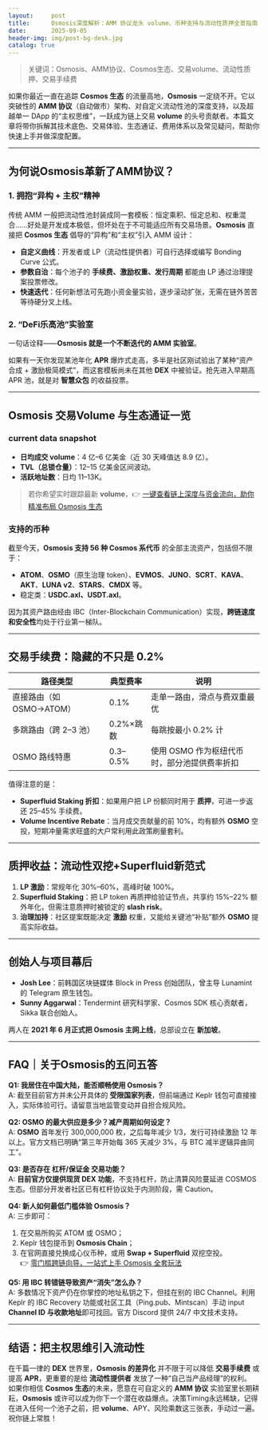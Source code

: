 ```yaml
---
layout:     post
title:      Osmosis深度解析：AMM 协议龙头 volume、币种支持与流动性质押全景指南
date:       2025-09-05
header-img: img/post-bg-desk.jpg
catalog: true
---
```


> 关键词：Osmosis、AMM协议、Cosmos生态、交易volume、流动性质押、交易手续费

如果你最近一直在追踪 **Cosmos 生态** 的流量高地，**Osmosis** 一定绕不开。它以突破性的 **AMM 协议**（自动做市）架构、对自定义流动性池的深度支持，以及超越单一 DApp 的“主权思维”，一跃成为链上交易 **volume** 的头号贡献者。本篇文章将带你拆解其技术底色、交易体验、生态通证、费用体系以及常见疑问，帮助你快速上手并做深度配置。

---

## 为何说Osmosis革新了AMM协议？

### 1. 拥抱“异构 + 主权”精神  
传统 AMM 一般把流动性池封装成同一套模板：恒定乘积、恒定总和、权重混合……好处是开发成本极低，但坏处在于不可能适应所有交易场景。**Osmosis** 直接把 **Cosmos 生态** 倡导的“异构”和“主权”引入 AMM 设计：

- **自定义曲线**：开发者或 LP（流动性提供者）可自行选择或编写 Bonding Curve 公式。  
- **参数自治**：每个池子的 **手续费、激励权重、发行周期** 都能由 LP 通过治理提案投票修改。  
- **快速迭代**：任何新想法可先跑小资金量实验，逐步滚动扩张，无需在链外苦苦等待硬分叉上线。

### 2. “DeFi乐高池”实验室  
一句话诠释——**Osmosis 就是一个不断迭代的 AMM 实验室**。  

如果有一天你发现某池年化 **APR** 爆炸式走高，多半是社区刚试验出了某种“资产合成 + 激励极简模式”，而这套模板尚未在其他 **DEX** 中被验证。抢先进入早期高 APR 池，就是对 **智慧众包** 的收益投票。

---

## Osmosis 交易Volume 与生态通证一览

### current data snapshot  
- **日均成交 volume**：4 亿–6 亿美金（近 30 天峰值达 8.9 亿）。  
- **TVL（总锁仓量）**：12–15 亿美金区间波动。  
- **活跃地址数**：日均 11–13K。  

> 若你希望实时跟踪最新 **volume**，👉 [一键查看链上深度与资金流向，助你精准布局 Osmosis 生态](https://okxdog.com/)  

### 支持的币种  
截至今天，**Osmosis 支持 56 种 Cosmos 系代币** 的全部主流资产，包括但不限于：  
- **ATOM**、**OSMO**（原生治理 token）、**EVMOS**、**JUNO**、**SCRT**、**KAVA**、**AKT**、**LUNA v2**、**STARS**、**CMDX** 等。  
- 稳定类：**USDC.axl、USDT.axl**。  

因为其资产路由经由 IBC（Inter-Blockchain Communication）实现，**跨链速度和安全性**均处于行业第一梯队。

---

## 交易手续费：隐藏的不只是 0.2%

| 路径类型 | 典型费率 | 说明 |
|---|---|---|
| 直接路由（如 OSMO→ATOM） | 0.1% | 走单一路由，滑点与费双重最优 |
| 多跳路由（跨 2–3 池） | 0.2%×跳数 | 每跳按最小 0.2% 计 |
| OSMO 路线特惠 | 0.3–0.5% | 使用 OSMO 作为枢纽代币时，部分池提供费率折扣 |

值得注意的是：  
- **Superfluid Staking 折扣**：如果用户把 LP 份额同时用于 **质押**，可进一步返还 25–45% 手续费。  
- **Volume Incentive Rebate**：当月成交贡献量的前 10%，均有额外 **OSMO** 空投，短期冲量需求旺盛的大户常利用此政策刷量套利。

---

## 质押收益：流动性双挖+Superfluid新范式

1. **LP 激励**：常规年化 30%–60%，高峰时破 100%。  
2. **Superfluid Staking**：把 LP token 再质押给验证节点，共享约 15%–22% 额外年化，但需注意质押时被锁定的 **slash risk**。  
3. **治理加持**：社区提案既能决定 **激励** 权重，又能给关键池“补贴”额外 **OSMO** 提高实际收益。

---

## 创始人与项目幕后

- **Josh Lee**：前韩国区块链媒体 Block in Press 创始团队，曾主导 Lunamint 的 Telegram 原生钱包。  
- **Sunny Aggarwal**：Tendermint 研究科学家、Cosmos SDK 核心贡献者，Sikka 联合创始人。  

两人在 **2021 年 6 月正式把 Osmosis 主网上线**，总部设立在 **新加坡**。

---

## FAQ｜关于Osmosis的五问五答

**Q1: 我居住在中国大陆，能否顺畅使用 Osmosis？**  
A: 截至目前官方并未公开具体的 **受限国家列表**，但前端通过 Keplr 钱包可直接接入，实际体验可行。请留意当地监管变动并自担合规风险。

**Q2: OSMO 的最大供应是多少？减产周期如何设定？**  
A: **OSMO** 首年发行 300,000,000 枚，之后每年减少 1/3，发行可持续激励 12 年以上。官方文档已明确“第三年开始每 365 天减少 3%，与 BTC 减半逻辑异曲同工”。

**Q3: 是否存在 **杠杆/保证金** 交易功能？**  
A: **目前官方仅提供现货 DEX 功能**，不支持杠杆，防止清算风险蔓延进 COSMOS 生态。但部分开发者社区已有杠杆协议处于内测阶段，需 Caution。

**Q4: 新人如何最低门槛体验 Osmosis？**  
A: 三步即可：  
1. 在交易所购买 ATOM 或 OSMO；  
2. Keplr 钱包提币到 **Osmosis Chain**；  
3. 在官网直接兑换成心仪币种，或用 **Swap + Superfluid** 双挖空投。  
👉 [零门槛跨链向导，一站式上手 Osmosis 全套玩法](https://okxdog.com/)

**Q5: 用 IBC 转错链导致资产“消失”怎么办？**  
A: 多数情况下资产仍在你掌控的地址私钥之下，但挂在别的 IBC Channel。利用 Keplr 的 IBC Recovery 功能或社区工具（Ping.pub、Mintscan）手动 input **Channel ID 与收款地址**即可找回。官方 Discord 提供 24/7 中文技术支持。

---

## 结语：把主权思维引入流动性

在千篇一律的 **DEX** 世界里，**Osmosis 的差异化** 并不限于可以降低 **交易手续费** 或提高 **APR**，更重要的是给 **流动性提供者** 发放了一种“自己当产品经理”的权利。  
如果你相信 **Cosmos 生态**的未来，愿意在可自定义的 **AMM 协议** 实验室里长期耕耘，**Osmosis** 或许可以成为你下一个潜在收益爆点。决策Timing永远稀缺，记得在进入任何一个池子之前，把 **volume**、APY、风险乘数这三张表，手动过一遍。祝你链上常胜！